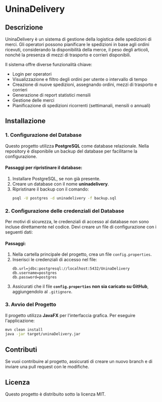 # UninaDelivery

## Descrizione
UninaDelivery è un sistema di gestione della logistica delle spedizioni di merci. Gli operatori possono pianificare le spedizioni in base agli ordini ricevuti, considerando la disponibilità della merce, il peso degli articoli, nonché la presenza di mezzi di trasporto e corrieri disponibili. 

Il sistema offre diverse funzionalità chiave:
- Login per operatori
- Visualizzazione e filtro degli ordini per utente o intervallo di tempo
- Creazione di nuove spedizioni, assegnando ordini, mezzi di trasporto e corrieri
- Generazione di report statistici mensili
- Gestione delle merci
- Pianificazione di spedizioni ricorrenti (settimanali, mensili o annuali)

## Installazione
### 1. Configurazione del Database
Questo progetto utilizza **PostgreSQL** come database relazionale. Nella repository è disponibile un backup del database per facilitarne la configurazione.

#### Passaggi per ripristinare il database:
1. Installare PostgreSQL, se non già presente.
2. Creare un database con il nome **uninadelivery**.
3. Ripristinare il backup con il comando:
   ```sh
   psql -U postgres -d uninadelivery -f backup.sql
   ```

### 2. Configurazione delle credenziali del Database
Per motivi di sicurezza, le credenziali di accesso al database non sono incluse direttamente nel codice. Devi creare un file di configurazione con i seguenti dati:

#### Passaggi:
1. Nella cartella principale del progetto, crea un file `config.properties`.
2. Inserisci le credenziali di accesso nel file:
   ```properties
   db.url=jdbc:postgresql://localhost:5432/UninaDelivery
   db.username=postgres
   db.password=postgres
   ```
3. Assicurati che il file **`config.properties` non sia caricato su GitHub**, aggiungendolo al `.gitignore`.

### 3. Avvio del Progetto
Il progetto utilizza **JavaFX** per l'interfaccia grafica. Per eseguire l'applicazione:
```sh
mvn clean install
java -jar target/uninaDelivery.jar
```

## Contributi
Se vuoi contribuire al progetto, assicurati di creare un nuovo branch e di inviare una pull request con le modifiche.

## Licenza
Questo progetto è distribuito sotto la licenza MIT.
